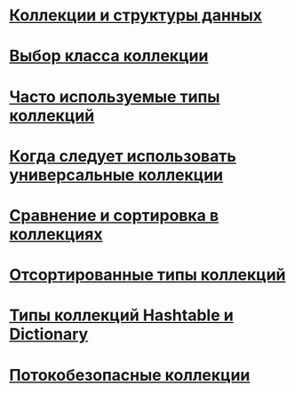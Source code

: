 # [Коллекции и структуры данных](index.md)
# [Выбор класса коллекции](selecting-a-collection-class.md)
# [Часто используемые типы коллекций](commonly-used-collection-types.md)
# [Когда следует использовать универсальные коллекции](when-to-use-generic-collections.md)
# [Сравнение и сортировка в коллекциях](comparisons-and-sorts-within-collections.md)
# [Отсортированные типы коллекций](sorted-collection-types.md)
# [Типы коллекций Hashtable и Dictionary](hashtable-and-dictionary-collection-types.md)
# [Потокобезопасные коллекции](thread-safe/)